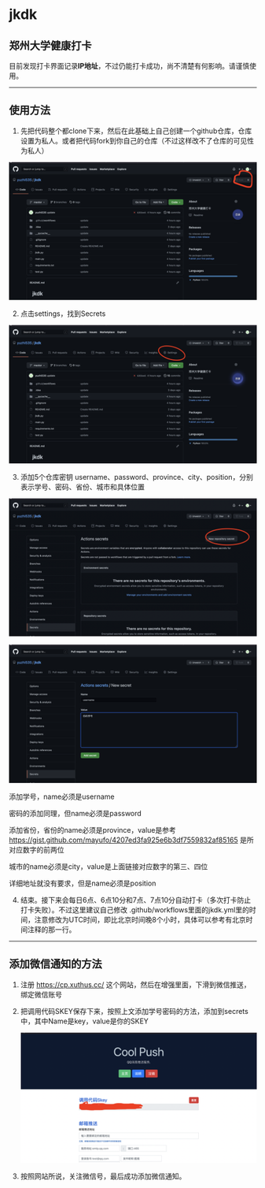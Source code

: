 # jkdk

## 郑州大学健康打卡


目前发现打卡界面记录**IP地址**，不过仍能打卡成功，尚不清楚有何影响。请谨慎使用。

---

## 使用方法

1. 先把代码整个都clone下来，然后在此基础上自己创建一个github仓库，仓库设置为私人。或者把代码fork到你自己的仓库（不过这样改不了仓库的可见性为私人）

![fork截图](./images/fork.png)

2. 点击settings，找到Secrets

![settings](./images/settings.png)

3. 添加5个仓库密钥 username、password、province、city、position，分别表示学号、密码、省份、城市和具体位置

![添加仓库密钥](./images/secret.png)

![添加学号](./images/username.png)

添加学号，name必须是username


密码的添加同理，但name必须是password


添加省份，省份的name必须是province，value是参考
https://gist.github.com/mayufo/4207ed3fa925e6b3df7559832af85165
是所对应数字的前两位


城市的name必须是city，value是上面链接对应数字的第三、四位


详细地址就没有要求，但是name必须是position

4. 结束。接下来会每日6点、6点10分和7点、7点10分自动打卡（多次打卡防止打卡失败）。不过这里建议自己修改 .github/workflows里面的jkdk.yml里的时间，注意修改为UTC时间，即比北京时间晚8个小时，具体可以参考有北京时间注释的那一行。

---

## 添加微信通知的方法

1. 注册 https://cp.xuthus.cc/ 这个网站，然后在增强里面，下滑到微信推送，绑定微信账号

2. 把调用代码SKEY保存下来，按照上文添加学号密码的方法，添加到secrets中，其中Name是key，value是你的SKEY

   ![skey](./images/SKEY.png)

3. 按照网站所说，关注微信号，最后成功添加微信通知。
